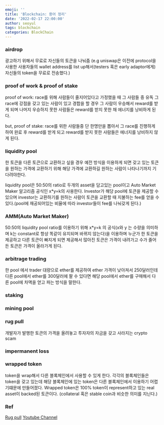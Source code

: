 ```yaml
---
emoji: ''
title: 'Blockchain: 용어 정리'
date: '2022-02-17 22:00:00'
author: seoyul
tags: blockchain
categories: BlockChain
---
```


### airdrop 
광고하기 위해서 무료로 자신들의 토큰을 나눠줌 
(e.g uniswap은 이전에 protocol을 사용한 사용자들의 wallet address를 list up해서(testers 혹은 early adaptor에게) 자신들의 token을 무료로 전송했다.)

### proof of work & proof of stake
proof of work: race를 위해 사람들이 줄지어있다고 가정했을 때 그 사람들 중 유독 그 race에 강점을 갖고 있는 사람이 있고 경합을 할 경우 그 사람이 우승해서 reward를 받게 되며 나머지 우승하지 못한 사람들은 reward를 받지 못한 채 에너지를 낭비하게 된다.

but, proof of stake: race를 위한 사람들중 단 한명만을 뽑아서 그 race를 진행하게 하여 완료 후 reward를 받게 되고 reward를 받지 못한 사람들은 에너지를 낭비하지 않게 된다.

### liquidity pool
한 토큰을 다른 토큰으로 교환하고 싶을 경우 예전 방식을 이용하게 되면 갖고 있는 토큰을 원하는 가격에 교환하기 위해 해당 가격에 교환하길 원하는 사람이 나타나기까지 기다려야한다.

liquidity pool은 50:50의 ratio로 두개의 asset을 담고있는 pool이고 Auto Market Maker 알고리즘 공식인 x*y=k의 사용한다.
Investor가 해당 pool에 토큰을 제공할 수 있으며 investor는 교환하기를 원하는 사람이 토큰을 교환할 때 지불하는 fee를 얻을 수 있다.(pool에 재공되어있는 비율에 따라 investor들이 fee를 나눠갖게 된다.)

### AMM(Auto Market Maker)
50:50의 liquidity pool ratio를 이용하기 위해 x*y=k 의 공식(x와 y 는 수량을 의미하며 k는 constant로 항상 똑같이 유지되며 바뀌지 않는다)을 이용하며 누군가 한 토큰을 제공하고 다른 토큰이 빠지게 되면 제공해서 많아진 토큰은 가격이 내려가고 수가 줄어든 토큰은 가격이 올라가게 된다.

### arbitrage trading
한 pool 에서 trader 대량으로 ether를 제공하여 ether 가격이 낮아져서 250달러인데  다른 pool에서 ether를 300달러에 팔 수 있다면 해당 pool에서 ether를 구매해서 다른 pool에 차액을 얻고 파는 방식을 말한다.

### staking 

### mining pool

### rug pull
개발자가 발행한 토큰의 가격을 올려놓고 투자자의 자금을 갖고 사라지는 crypto scam

### impermanent loss

### wrapped token
token을 wrap해서 다른 블록체인에서 사용할 수 있게 한다. 각각의 블록체인들은 token을 갖고 있는데 해당 블록체인에 있는 token은 다른 블록체인에서 이용하기 어렵기떄문에 만들어졌다.
Wrapped token은 100% token이 represent하고 있는 real asset이 backed된 토큰이다. (collateral 혹은 stable coin과 비슷한 의미를 지닌다.)


### Ref
[Rug pull](https://cointelegraph.com/explained/crypto-rug-pulls-what-is-a-rug-pull-in-crypto-and-6-ways-to-spot-it)
[Youtube Channel](https://www.youtube.com/channel/UCsYYksPHiGqXHPoHI-fm5sg)

```toc

```
